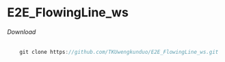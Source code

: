 # E2E_FlowingLine_ws

###### Download
```js
    git clone https://github.com/TKUwengkunduo/E2E_FlowingLine_ws.git
```
